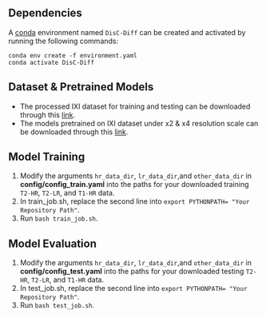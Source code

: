 
## Dependencies
A [conda](https://conda.io/) environment named `DisC-Diff` can be created
and activated by running the following commands:

```
conda env create -f environment.yaml
conda activate DisC-Diff
```

## Dataset & Pretrained Models
- The processed IXI dataset for training and testing can be downloaded through this [link](https://drive.google.com/drive/folders/1i2nj-xnv0zBRC-jOtu079Owav12WIpDE). 
- The models pretrained on IXI dataset under x2 & x4 resolution scale can be downloaded through this [link](https://drive.google.com/drive/folders/1qZeZwkuEvWFJM8BCMK9rGE0s2tAEKAAy).

## Model Training
1. Modify the arguments `hr_data_dir`, `lr_data_dir`,and `other_data_dir` in **config/config_train.yaml** into the paths for your downloaded training `T2-HR`, `T2-LR`, and `T1-HR` data.
2. In train_job.sh, replace the second line into `export PYTHONPATH= "Your Repository Path"`.
3. Run `bash train_job.sh`.

## Model Evaluation
1. Modify the arguments `hr_data_dir`, `lr_data_dir`,and `other_data_dir` in **config/config_test.yaml** into the paths for your downloaded testing `T2-HR`, `T2-LR`, and `T1-HR` data.
2. In test_job.sh, replace the second line into `export PYTHONPATH= "Your Repository Path"`.
3. Run `bash test_job.sh`.


